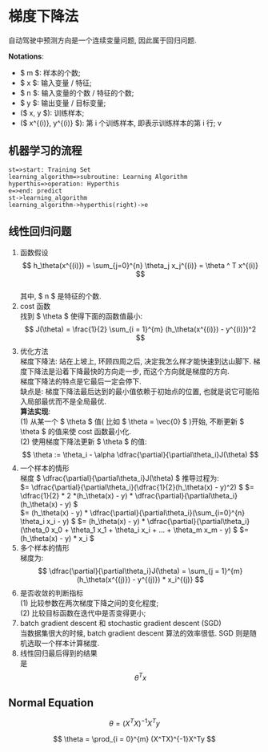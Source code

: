 # 梯度下降法    

自动驾驶中预测方向是一个连续变量问题, 因此属于回归问题.    

**Notations**:    
- $ m $: 样本的个数;    
- $ x $: 输入变量 / 特征;   
- $ n $: 输入变量的个数 / 特征的个数;    
- $ y $: 输出变量 / 目标变量;   
- ($ x, y $): 训练样本;   
- ($ x^{(i)}, y^{(i)} $): 第 i 个训练样本, 即表示训练样本的第 i 行;   v

## 机器学习的流程    

```flow
st=>start: Training Set
learning_algorithm=>subroutine: Learning Algorithm
hyperthis=>operation: Hyperthis
e=>end: predict 
st->learning_algorithm
learning_algorithm->hyperthis(right)->e
```

## 线性回归问题   
1. 函数假设    
$$ h_\theta(x^{(i)}) = \sum_{j=0}^{n} \theta_j x_j^{(i)} = \theta ^ T x^{(i)} $$   
其中,  $ n $ 是特征的个数.    
2. cost 函数      
找到 $ \theta $ 使得下面的函数值最小:   
$$ J(\theta) = \frac{1}{2} \sum_{i = 1}^{m} (h_\theta(x^{(i)}) - y^{(i)})^2 $$    
3. 优化方法     
梯度下降法: 站在上坡上, 环顾四周之后, 决定我怎么样才能快速到达山脚下. 梯度下降法是沿着下降最快的方向走一步, 而这个方向就是梯度的方向.      
梯度下降法的特点是它最后一定会停下.    
缺点是: 梯度下降法最后达到的最小值依赖于初始点的位置, 也就是说它可能陷入局部最优而不是全局最优.     
**算法实现**:    
(1) 从某一个 $ \theta $ 值( 比如 $ \theta = \vec{0} $ )开始, 不断更新 $ \theta $ 的值来使 cost 函数最小化.   
(2) 使用梯度下降法更新 $ \theta $ 的值: $$ \theta := \theta_i - \alpha \dfrac{\partial}{\partial\theta_i}J(\theta) $$     
4. 一个样本的情形    
梯度 $ \dfrac{\partial}{\partial\theta_i}J(\theta) $ 推导过程为:    
$= \dfrac{\partial}{\partial\theta_i}(\dfrac{1}{2}(h_\theta(x) - y)^2) $
$= \dfrac{1}{2} * 2 *(h_\theta(x) - y) * \dfrac{\partial}{\partial\theta_i}(h_\theta(x) - y) $    
$= (h_\theta(x) - y) * \dfrac{\partial}{\partial\theta_i}(\sum_{i=0}^{n} \theta_i x_i - y) $
$= (h_\theta(x) - y) * \dfrac{\partial}{\partial\theta_i}(\theta_0 x_0 + \theta_1 x_1 + \theta_i x_i + ... + \theta_m x_m - y) $
$= (h_\theta(x) - y) * x_i $
5. 多个样本的情形    
梯度为:   
$$ \dfrac{\partial}{\partial\theta_i}J(\theta) = \sum_{j = 1}^{m}(h_\theta(x^{(j)}) - y^{(j)}) * x_i^{(j)} $$   
6. 是否收敛的判断指标     
(1) 比较参数在两次梯度下降之间的变化程度;    
(2) 比较目标函数在迭代中是否变得更小;     
7. batch gradient descent 和 stochastic gradient descent (SGD)    
当数据集很大的时候, batch gradient descent 算法的效率很低. SGD 则是随机选取一个样本计算梯度.       
8. 线性回归最后得到的结果    
是 $$ \theta ^ T x $$    

## Normal Equation    

$$ \theta = (X^TX)^{-1}X^Ty $$   

$$ \theta = \prod_{i = 0}^{m} (X^TX)^{-1}X^Ty $$   
 
 